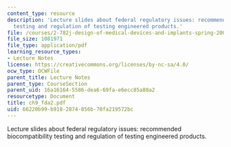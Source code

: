```yaml
---
content_type: resource
description: 'Lecture slides about federal regulatory issues: recommended biocompatibility
  testing and regulation of testing engineered products.'
file: /courses/2-782j-design-of-medical-devices-and-implants-spring-2006/66220b99b9182874856b78fa219572bc_ch9_fda2.pdf
file_size: 1081971
file_type: application/pdf
learning_resource_types:
- Lecture Notes
license: https://creativecommons.org/licenses/by-nc-sa/4.0/
ocw_type: OCWFile
parent_title: Lecture Notes
parent_type: CourseSection
parent_uid: 16a16164-5586-dea6-69fa-e6ecc85a88a2
resourcetype: Document
title: ch9_fda2.pdf
uid: 66220b99-b918-2874-856b-78fa219572bc
---
```

Lecture slides about federal regulatory issues: recommended biocompatibility testing and regulation of testing engineered products.